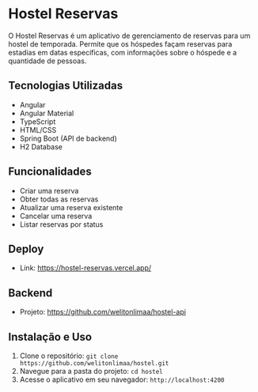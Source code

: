 # Hostel Reservas

O Hostel Reservas é um aplicativo de gerenciamento de reservas para um hostel de temporada. Permite que os hóspedes façam reservas para estadias em datas específicas, com informações sobre o hóspede e a quantidade de pessoas.

## Tecnologias Utilizadas

- Angular
- Angular Material
- TypeScript
- HTML/CSS
- Spring Boot (API de backend)
- H2 Database

## Funcionalidades

- Criar uma reserva
- Obter todas as reservas
- Atualizar uma reserva existente
- Cancelar uma reserva
- Listar reservas por status

## Deploy
- Link: https://hostel-reservas.vercel.app/

## Backend

- Projeto: https://github.com/welitonlimaa/hostel-api

## Instalação e Uso

1. Clone o repositório: `git clone https://github.com/welitonlimaa/hostel.git`
2. Navegue para a pasta do projeto: `cd hostel`
3. Acesse o aplicativo em seu navegador: `http://localhost:4200`
